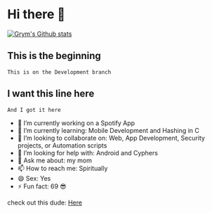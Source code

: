 # Hi there 👋
[![Grym's Github stats](https://github-readme-stats.vercel.app/api?username=grym68)](https://github.com/anuraghazra/github-readme-stats)

<!-- **Grym68/Grym68** is a ✨ _special_ ✨ repository because its `README.md` (this file) appears on your GitHub profile.
-->
## This is the beginning
    This is on the Development branch

## I want this line here
    And I got it here

- 🔭 I’m currently working on a Spotify App
- 🌱 I’m currently learning: Mobile Development and Hashing in C
- 👯 I’m looking to collaborate on: Web, App Development, Security projects, or Automation scripts
- 🤔 I’m looking for help with: Android and Cyphers
- 💬 Ask me about: my mom
- 📫 How to reach me: Spiritually
- 😄 Sex: Yes
- ⚡ Fun fact: 69 😎

check out this dude: [Here](https://github.com/anuraghazra/github-readme-stats/tree/master)